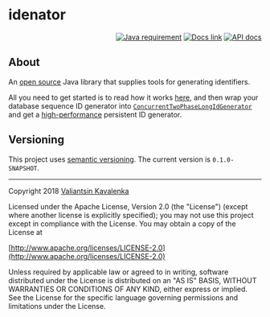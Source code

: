 # idenator
<p align="right">
<a href="https://docs.oracle.com/en/java/javase/11/"><img src="https://img.shields.io/badge/Java-11+-blue.svg" alt="Java requirement"></a>
<a href="https://github.com/stIncMale/idenator/wiki"><img src="https://img.shields.io/badge/documentation-current-blue.svg" alt="Docs link"></a>
<a href="https://stincmale.github.io/idenator/apidocs/current/index.html"><img src="https://img.shields.io/badge/javadocs-current-blue.svg" alt="API docs"></a>
</p>

## About
An [open source](https://opensource.org/osd) Java library that supplies tools for generating identifiers.

All you need to get started is to read how it works [here](https://stincmale.github.io/idenator/apidocs/current/stincmale.idenator/stincmale/idenator/AbstractTwoPhaseLongIdGenerator.html), and then wrap your database sequence ID generator into [`ConcurrentTwoPhaseLongIdGenerator`](https://stincmale.github.io/idenator/apidocs/current/stincmale.idenator/stincmale/idenator/ConcurrentTwoPhaseLongIdGenerator.html) and get a [high-performance](https://github.com/stIncMale/idenator/wiki/Performance) persistent ID generator.

## Versioning
This project uses [semantic versioning](https://semver.org). The current version is `0.1.0-SNAPSHOT`.

---

Copyright 2018 [Valiantsin Kavalenka](https://sites.google.com/site/aboutmale/)

Licensed under the Apache License, Version 2.0 (the "License") (except where another license is explicitly specified);
you may not use this project except in compliance with the License.
You may obtain a copy of the License at

[http://www.apache.org/licenses/LICENSE-2.0](http://www.apache.org/licenses/LICENSE-2.0)

Unless required by applicable law or agreed to in writing, software
distributed under the License is distributed on an "AS IS" BASIS,
WITHOUT WARRANTIES OR CONDITIONS OF ANY KIND, either express or implied.
See the License for the specific language governing permissions and
limitations under the License.
